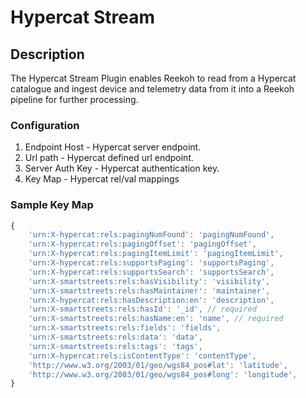 # Hypercat Stream

## Description
The Hypercat Stream Plugin enables Reekoh to read from a Hypercat catalogue and ingest device and telemetry data from it into a Reekoh pipeline for further processing. 

### Configuration

1. Endpoint Host - Hypercat server endpoint.
2. Url path - Hypercat defined url endpoint.
3. Server Auth Key - Hypercat authentication key.
4. Key Map - Hypercat rel/val mappings

### Sample Key Map
```javascript
{
    'urn:X-hypercat:rels:pagingNumFound': 'pagingNumFound',
    'urn:X-hypercat:rels:pagingOffset': 'pagingOffset',
    'urn:X-hypercat:rels:pagingItemLimit': 'pagingItemLimit',
    'urn:X-hypercat:rels:supportsPaging': 'supportsPaging',
    'urn:X-hypercat:rels:supportsSearch': 'supportsSearch',
    'urn:X-smartstreets:rels:hasVisibility': 'visibility',
    'urn:X-smartstreets:rels:hasMaintainer': 'maintainer',
    'urn:X-hypercat:rels:hasDescription:en': 'description',
    'urn:X-smartstreets:rels:hasId': '_id', // required
    'urn:X-smartstreets:rels:hasName:en': 'name', // required
    'urn:X-smartstreets:rels:fields': 'fields',
    'urn:X-smartstreets:rels:data': 'data',
    'urn:X-smartstreets:rels:tags': 'tags',
    'urn:X-hypercat:rels:isContentType': 'contentType',
    'http://www.w3.org/2003/01/geo/wgs84_pos#lat': 'latitude',
    'http://www.w3.org/2003/01/geo/wgs84_pos#long': 'longitude',
}
```